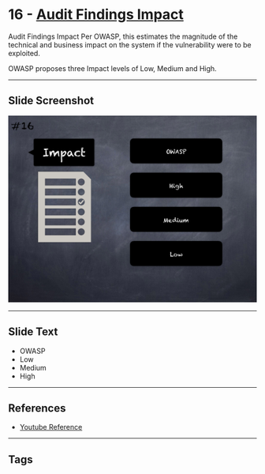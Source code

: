 
# 16 - [Audit Findings Impact](./Audit%20Findings%20Impact.md)

Audit Findings Impact Per OWASP, this estimates the magnitude of the technical and business impact on the system if the vulnerability were to be exploited. 

OWASP proposes three Impact levels of Low, Medium and High.
___
## Slide Screenshot
![016.png](../../images/6.Audit%20Techniques%20and%20Tools%20101/016.png)
___
## Slide Text
- OWASP
- Low
- Medium
- High
___
## References
- [Youtube Reference](https://youtu.be/M0C7z3TE5Go?t=1513)
___
## Tags
